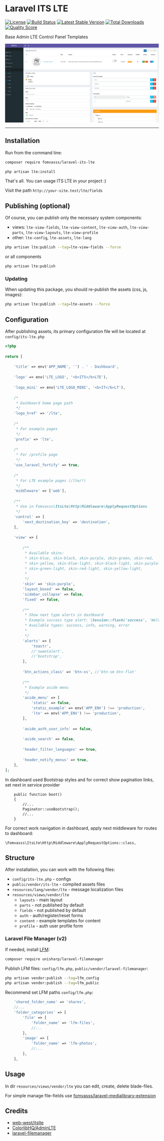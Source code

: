 # Laravel ITS LTE

[![License](https://img.shields.io/packagist/l/fomvasss/laravel-its-lte.svg?style=for-the-badge)](https://packagist.org/packages/fomvasss/laravel-its-lte)
[![Build Status](https://img.shields.io/github/stars/fomvasss/laravel-its-lte.svg?style=for-the-badge)](https://github.com/fomvasss/laravel-its-lte)
[![Latest Stable Version](https://img.shields.io/packagist/v/fomvasss/laravel-its-lte.svg?style=for-the-badge)](https://packagist.org/packages/fomvasss/laravel-its-lte)
[![Total Downloads](https://img.shields.io/packagist/dt/fomvasss/laravel-its-lte.svg?style=for-the-badge)](https://packagist.org/packages/fomvasss/laravel-its-lte)
[![Quality Score](https://img.shields.io/scrutinizer/g/fomvasss/laravel-its-lte.svg?style=for-the-badge)](https://scrutinizer-ci.com/g/fomvasss/laravel-its-lte)

Base Admin LTE Control Panel Templates

![screenshot](public/img/screen.png)

----------

## Installation

Run from the command line:

```bash
composer require fomvasss/laravel-its-lte
```

```bash
php artisan lte:install
```

That's all. You can usage ITS LTE in your project :) 

Visit the path `http://your-site.test/lte/fields` 


## Publishing (optional)
Of course, you can publish only the necessary system components:
- views:
`lte-view-fields`, `lte-view-content`, `lte-view-auth`, `lte-view-parts`, `lte-view-layouts`, `lte-view-profile`
- other:
`lte-config`, `lte-assets`, `lte-lang`

```bash
php artisan lte:publish --tag=lte-view-fields --force
```
or all components
```bash
php artisan lte:publish
```

### Updating 
When updating this package, you should re-publish the assets (css, js, images):
```bash
php artisan lte:publish --tag=lte-assets --force
```

## Configuration

After publishing assets, its primary configuration file will be located at `config/its-lte.php`
```php
<?php

return [

    'title' => env('APP_NAME', '') . ' - Dashboard',

    'logo' => env('LTE_LOGO', '<b>ITS</b>LTE'),

    'logo_mini' => env('LTE_LOGO_MINI', '<b>IT</b>LT'),

    /*
     * Dashboard home page path
     */
    'logo_href' => '/lte',

    /*
     * For example pages
     */
    'prefix' => 'lte',

    /*
     * For /profile page
     */
    'use_laravel_fortify' => true,

    /*
     * For LTE example pages (/lte/*)
     */
    'middleware' => ['web'],

    /**
     * Use in Fomvasss\ItsLte\Http\Middleware\ApplyRequestOptions
     */
    'control' => [
        'next_destination_key' => 'destination',
    ],

    'view' => [

        /**
         * Available skins:
         * skin-blue, skin-black, skin-purple, skin-green, skin-red,
         * skin-yellow, skin-blue-light, skin-black-light, skin-purple-light,
         * skin-green-light, skin-red-light, skin-yellow-light,
         *
         */
        'skin' => 'skin-purple',
        'layout_boxed' => false,
        'sidebar_collapse' => false,
        'fixed' => false,

        /**
         * Show next type alerts in dashboard
         * Example success type alert: \Session::flash('success', 'Welcome to Laravel Admin LTE!');
         * Available types: success, info, warning, error
         *
         */
        'alerts' => [
            'toastr',
            //'sweetalert',
            //'bootstrap',
        ],

        'btn_actions_class' => 'btn-xs', //'btn-sm btn-flat'

        /**
         * Example aside menu
         */
        'aside_menu' => [
            'static' => false,
            'static_example' => env('APP_ENV') !== 'production',
            'lte' => env('APP_ENV') !== 'production',
        ],

        'aside_auth_user_info' => false,

        'aside_search' => false,

        'header_filter_languages' => true,

        'header_notify_menus' => true,
    ],
];
```

In dashboard used Bootstrap styles and for correct show pagination links, set next in service provider
```
    public function boot()
    {
        //...
        Paginator::useBootstrap();
        //...
    }
```

For correct work navigation in dashboard, apply next middleware for routes to dashboard:
```
\Fomvasss\ItsLte\Http\Middleware\ApplyRequestOptions::class,
```

## Structure

After installation, you can work with the following files:

- `config/its-lte.php` - configs
- `public/vendor/its-lte` - compiled assets files
- `resources/lang/vendor/lte` - message localization files
- `resources/views/vendor/lte`
    - `layouts` - main layout
    - `parts` - not published by default
    - `fields` - not published by default
    - `auth` - auth/register/reset forms
    - `content` - example templates for content
    - `profile` - auth user profile form

### Laravel File Manager (v2)   
If needed, install [LFM](https://github.com/UniSharp/laravel-filemanager):

```bash
composer require unisharp/laravel-filemanager
```

Publish LFM files: `config/lfm.php`, `public/vendor/laravel-filemanager`:
```bash
php artisan vendor:publish --tag=lfm_config
php artisan vendor:publish --tag=lfm_public
```
Recommend set LFM paths `config/lfm.php`:
```php
    'shared_folder_name' => 'shares',
    //...
    'folder_categories' => [
        'file' => [
            'folder_name' => 'lfm-files',
            //...
        ],
        'image' => [
            'folder_name' => 'lfm-photos',
            //...
        ],      
    ],
```

## Usage

In dir `resources/views/vendor/lte` you can edit, create, delete blade-files.

For simple manage file-fields use [fomvasss/laravel-medialibrary-extension](https://github.com/fomvasss/laravel-medialibrary-extension)

## Credits
- [web-west/itslte](https://github.com/web-west/itslte)
- [ColorlibHQ/AdminLTE](https://github.com/ColorlibHQ/AdminLTE)
- [laravel-filemanager](https://unisharp.github.io/laravel-filemanager/)
